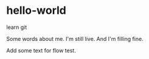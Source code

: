 # hello-world
learn git

Some words about me. I'm still live. And I'm filling fine.

Add some text for flow test.
